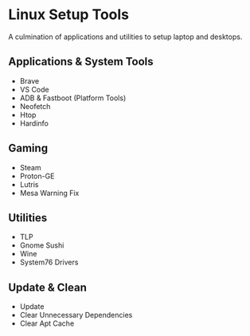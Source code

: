 # Linux Setup Tools
A culmination of applications and utilities to setup laptop and desktops.

## Applications & System Tools
- Brave
- VS Code
- ADB & Fastboot (Platform Tools)
- Neofetch
- Htop
- Hardinfo

## Gaming
- Steam
- Proton-GE
- Lutris
- Mesa Warning Fix

## Utilities
- TLP
- Gnome Sushi
- Wine
- System76 Drivers

## Update & Clean
- Update
- Clear Unnecessary Dependencies
- Clear Apt Cache
